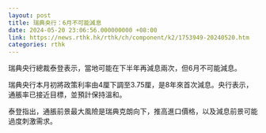 ```yaml
---
layout: post
title: 瑞典央行：6月不可能減息
date: 2024-05-20 23:06:56.000000000 +08:00
link: https://news.rthk.hk/rthk/ch/component/k2/1753949-20240520.htm
categories: rthk
---
```


瑞典央行總裁泰登表示，當地可能在下半年再減息兩次，但6月不可能減息。

瑞典央行本月初將政策利率由4厘下調至3.75厘，是8年來首次減息。央行表示，通脹率已接近目標，並預計保持溫和。

泰登指出，通脹前景最大風險是瑞典克朗向下，推高進口價格，以及減息前景可能過度刺激需求。
